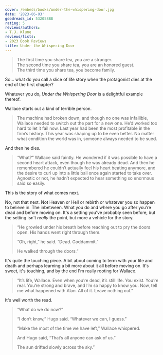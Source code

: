 ```yaml
---
cover: /embeds/books/under-the-whispering-door.jpg
date: '2023-06-03'
goodreads_id: 53205888
rating: 5
reviews/authors:
- T.J. Klune
reviews/lists:
- 2023 Book Reviews
title: Under the Whispering Door
---
```

> The first time you share tea, you are a stranger.  
> The second time you share tea, you are an honored guest.  
> The third time you share tea, you become family.  

So... what do you call a slice of life story when the protagonist dies at the end of the first chapter? 

Whatever you do, *Under the Whispering Door* is a delightful example thereof. 

Wallace starts out a kind of terrible person. 

> The machine had broken down, and though no one was infallible, Wallace needed to switch out the part for a new one. He’d worked too hard to let it fail now. Last year had been the most profitable in the firm’s history. This year was shaping up to be even better. No matter what condition the world was in, someone always needed to be sued.

And then he dies. 

<!--more-->

> “What?” Wallace said faintly. He wondered if it was possible to have a second heart attack, even though he was already dead. And then he remembered he couldn’t actually feel his heart beating anymore, and the desire to curl up into a little ball once again started to take over. Agnostic or not, he hadn’t expected to hear something so enormous said so easily.

This is the story of what comes next. 

No, not that next. Not Heaven or Hell or rebirth or whatever you so happen to believe in. The inbetween. What you do and where you go after you're dead and before moving on. It's a setting you've probably seen before, but the setting isn't *really* the point, but more a vehicle for the story. 

> “He growled under his breath before reaching out to pry the doors open. His hands went right through them.
> 
> “Oh, right,” he said. “Dead. Goddammit.”
> 
> He walked through the doors.”

It's quite the touching piece. A bit about coming to term with your life and death and perhaps learning a bit more about it all before moving on. It's sweet, it's touching, and by the end I'm really rooting for Wallace. 

> “It’s life, Wallace. Even when you’re dead, it’s still life. You exist. You’re real. You’re strong and brave, and I’m so happy to know you. Now, tell me what happened with Alan. All of it. Leave nothing out.”

It's well worth the read. 

> “What do we do now?”
> 
> “I don’t know,” Hugo said. “Whatever we can, I guess.”
> 
> “Make the most of the time we have left,” Wallace whispered.
> 
> And Hugo said, “That’s all anyone can ask of us.”
> 
> The sun drifted slowly across the sky.”  
